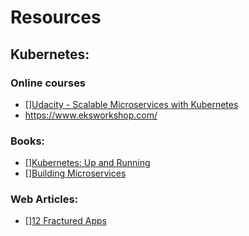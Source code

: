 # Resources



## Kubernetes:

### Online courses
- [][Udacity - Scalable Microservices with Kubernetes](https://www.udacity.com/course/scalable-microservices-with-kubernetes--ud615)
- https://www.eksworkshop.com/

### Books:
- [][Kubernetes: Up and Running](https://www.oreilly.com/library/view/kubernetes-up-and/9781491935668/)
- [][Building Microservices](https://www.oreilly.com/library/view/building-microservices/9781491950340/)

### Web Articles:
- [][12 Fractured Apps](https://medium.com/@kelseyhightower/12-fractured-apps-1080c73d481c)